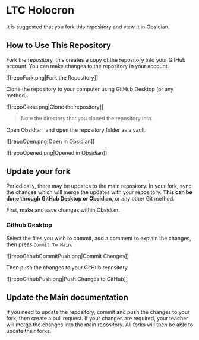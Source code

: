 # LTC Holocron

It is suggested that you fork this repository and view it in Obsidian.

## How to Use This Repository

Fork the repository, this creates a copy of the repository into your GitHub account. You can make changes to the repository in your account.

![[repoFork.png|Fork the Repository]]

Clone the repository to your computer using GitHub Desktop (or any method).

![[repoClone.png|Clone the repository]]
> Note the directory that you cloned the repository into. 

Open Obsidian, and open the repository folder as a vault.

![[repoOpen.png|Open in Obsidian]]

![[repoOpened.png|Opened in Obsidian]]

## Update your fork

Periodically, there may be updates to the main repository. In your fork, sync the changes which will merge the updates with your repository. **This can be done through GitHub Desktop or Obsidian**, or any other Git method.

First, make and save changes within Obsidian.

### Github Desktop

Select the files you wish to commit, add a comment to explain the changes, then press `Commit To Main`.

![[repoGithubCommitPush.png|Commit Changes]]

Then push the changes to your GitHub repository

![[repoGithubPush.png|Push Changes to GitHub]]

## Update the Main documentation

If you need to update the repository, commit and push the changes to your fork, then create a pull request. If your changes are required, your teacher will merge the changes into the main repository. All forks will then be able to update their forks.

